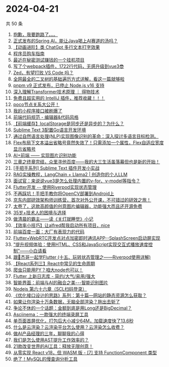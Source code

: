 # 2024-04-21

共 50 条

<!-- BEGIN JUEJIN -->
<!-- 最后更新时间 2024-04-21 01:01:15 +0800 -->
1. [抱歉，我要跑路了。。。](https://juejin.cn/post/7359083483241316393)
1. [正式发布的Spring AI，能让Java喝上AI赛道的汤吗？](https://juejin.cn/post/7358753499138179107)
1. [【动画进阶】类 ChatGpt 多行文本打字效果](https://juejin.cn/post/7358699186630737955)
1. [程序员购车指南](https://juejin.cn/post/7359077619747340342)
1. [最近在秘密测试赚钱的一个挂机项目](https://juejin.cn/post/7359077619747209270)
1. [写了个webpack插件，1722行代码，无感升级到vue3😎](https://juejin.cn/post/7359083109912412186)
1. [Zed，有望打败 VS Code 吗？](https://juejin.cn/post/7359469421742473225)
1. [全网最全的二叉树的基础遍历方式详解，看这一篇就够啦](https://juejin.cn/post/7359083767557505058)
1. [pnpm v9 正式发布，已停止 Node.js v16 支持](https://juejin.cn/post/7359120028926427155)
1. [深入理解Transformer技术原理 ｜ 得物技术](https://juejin.cn/post/7358743626166222874)
1. [免费且超实用的 IntelliJ 插件，推荐收藏！！！](https://juejin.cn/post/7359083412388315146)
1. [poco节点关系大公开！](https://juejin.cn/post/7358734620617424922)
1. [我的小程序接口被刷爆了](https://juejin.cn/post/7358734620617130010)
1. [前端代码规范 - 编辑器&代码风格](https://juejin.cn/post/7359084604663644212)
1. [【前端缓存】localStorage是同步还是异步的？为什么？](https://juejin.cn/post/7359405716090011659)
1. [Sublime Text 3配置Go语言开发环境](https://juejin.cn/post/7359083109911396378)
1. [通过自然语言处理(NLP)实现图像识别的革命：深入探讨多语言目标检测。](https://juejin.cn/post/7359083412403486746)
1. [Flex布局下文本溢出省略号竟然失效了！只需添加一个属性，Flex自适应宽度显示省略号](https://juejin.cn/post/7359084604617768975)
1. [AI+前端 —— 实现图片识别功能](https://juejin.cn/post/7358734620617687066)
1. [三章之终章完结，众里寻他百度——我的大三生活虽落幕但也是新的开始！](https://juejin.cn/post/7359467530187046951)
1. [[手把手系列] Sublime Text 插件开发小实战](https://juejin.cn/post/7359102751907905574)
1. [RAG实操教程，LangChain + Llama2 | 创造你的个人LLM](https://juejin.cn/post/7358743626165436442)
1. [面试官：来说说vue3是怎么处理内置的v-for、v-model等指令？](https://juejin.cn/post/7358709354425090083)
1. [Flutter开发 -- 使用Riverpod实现状态管理](https://juejin.cn/post/7359077652445954098)
1. [不再踩坑！手把手教你将OpenCV部署到Android上](https://juejin.cn/post/7358790144985890857)
1. [京东内部研效架构师训练营，首次对外公开课，不可错过的研效之旅！](https://juejin.cn/post/7358752255350931508)
1. [太卷了，这款高颜值的创意图片编辑器，功能强大而且还开源免费](https://juejin.cn/post/7359391403163009043)
1. [35岁+技术人的困境与选择](https://juejin.cn/post/7359076801253605416)
1. [做清晨的霸主——读《关灯就睡觉》小记](https://juejin.cn/post/7359077619725680681)
1. [【效率小技巧】让alfred帮我启动所有项目，nice](https://juejin.cn/post/7358709354424860707)
1. [前端百度一面：大厂有表现力的代码](https://juejin.cn/post/7358702198589898790)
1. [Flutter+WebRTC开发点对点加密即时通讯APP--SplashScreen启动屏实现](https://juejin.cn/post/7359083483238006823)
1. ["提升视频体验：使用HTML、CSS和JavaScript实现交互式播放速度控制"——小白请看](https://juejin.cn/post/7359147730961612810)
1. [跟🤡杰哥一起学Flutter (十五、玩转状态管理之——Riverpod使用详解)](https://juejin.cn/post/7359402114018689076)
1. [【React系列三】React中常见的生命周期](https://juejin.cn/post/7359103640105910310)
1. [爬虫只能用PY？咱大node也可以！](https://juejin.cn/post/7359084604617588751)
1. [Flutter 上新日志库 - 简约/大气/易用/强大](https://juejin.cn/post/7359086041796067362)
1. [智能界面：前端与AI的融合之美---智能识别图片](https://juejin.cn/post/7359084920595480614)
1. [Nodejs 第六十六章（SCL扫码登录）](https://juejin.cn/post/7359084330121396236)
1. [《优化接口设计的思路》系列：第十篇—网站的静态资源怎么获取？](https://juejin.cn/post/7359083483237908519)
1. [如果让你渲染十万条数据，无脑全部渲染？拖出去斩了](https://juejin.cn/post/7358745788472590388)
1. [争论不休的一个话题：金额到底是用Long还是BigDecimal？](https://juejin.cn/post/7358670107902984229)
1. [Asciinema：一款强大的终端录屏工具](https://juejin.cn/post/7359083483240628265)
1. [单页面首屏优化，打包后大小减少64M，加载速度快了13.6秒](https://juejin.cn/post/7359077652445806642)
1. [什么是云渲染？云渲染平台怎么使用？云渲染怎么收费？](https://juejin.cn/post/7359077652445708338)
1. [做AI产品经理的三年，聊聊我的心得](https://juejin.cn/post/7359083412387119114)
1. [我们是怎么使用AST提升工作效率的？](https://juejin.cn/post/7358691823545745443)
1. [21款改变世界的AI工具：释放无限创意！](https://juejin.cn/post/7359113303841554486)
1. [从零实现 React v18，但 WASM 版 - [7] 支持 FunctionComponent 类型](https://juejin.cn/post/7359408423744733222)
1. [绝了！MySQL的慢查询分析工具 ](https://juejin.cn/post/7359402386605260810)
<!-- END JUEJIN -->